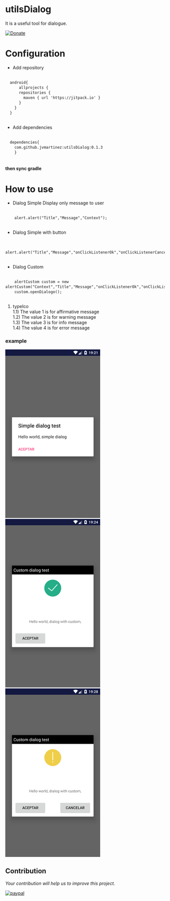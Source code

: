 # utilsDialog
It is a useful tool for dialogue.

[![Donate](https://img.shields.io/badge/Donate-PayPal-green.svg)](https://www.paypal.me/jvmartinez)
# Configuration
* Add repository 
<pre>
  <code>
  android{
      allprojects {
      repositories {        
        maven { url 'https://jitpack.io' }
      }
    }
  }
  </code>
</pre>
* Add dependencies 
<pre>
  <code>
  dependencies{
	com.github.jvmartinez:utilsDialog:0.1.3
	}
  </code>
</pre>
#### then sync gradle
# How to use
* Dialog Simple 
Display only message to user
<pre>
  <code>
    alert.alert("Title","Message","Context");
  </code>
</pre>
* Dialog Simple with button
<pre>
  <code>
    alert.alert("Title","Message","onClickListenerOk","onClickListenerCancel","Context");
  </code>
</pre>
* Dialog Custom 

<pre>
  <code>
    alertCustom custom = new alertCustom("Context","Title","Message","onClickListenerOk","onClickListenerCancel","typeIco");
    custom.openDialogo();
  </code>
</pre>
1) typeIco<br /> 
1.1) The value 1 is for affirmative message<br />
1.2) The value 2 is for warning message<br />
1.3) The value 3 is for info message<br />
1.4) The value 4 is for error message<br />
### example

[![Dialog message](img%20/dialogSimple/dialogSimple.png)](img%20/dialogSimple/dialogSimple.png)
[![Dialog Custom success](img%20/dialogCustom/CustomDialogButtonOk.png)](img%20/dialogCustom/CustomDialogButtonOk.png)
[![Dialog Custom warning](img%20/dialogCustom/CustomDialog_buntonOk_Cancel.png)](img%20/dialogCustom/CustomDialog_buntonOk_Cancel.png)
## Contribution
 *Your contribution will help us to improve this project.*

[![paypal](https://www.paypalobjects.com/en_US/i/btn/btn_donateCC_LG.gif)](https://www.paypal.me/jvmartinez)


